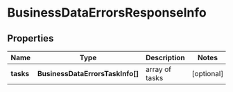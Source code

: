 # BusinessDataErrorsResponseInfo

## Properties

| Name | Type | Description | Notes |
|------------ | ------------- | ------------- | -------------|
**tasks** | **BusinessDataErrorsTaskInfo[]** | array of tasks |[optional]|